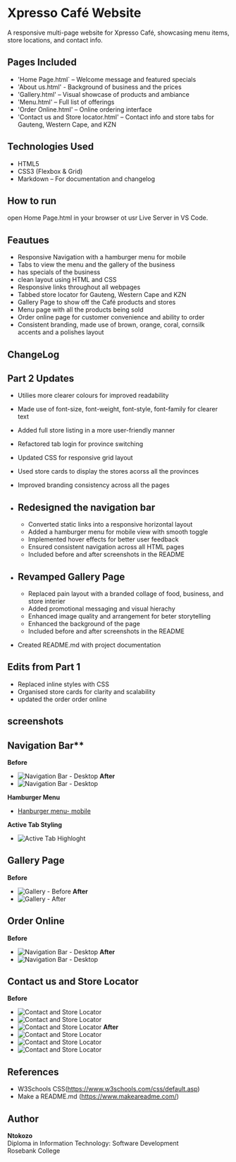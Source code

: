 # Xpresso Café Website
A responsive multi-page website for Xpresso Café, showcasing menu items, store locations, and contact info.


## Pages Included
- 'Home Page.html` – Welcome message and featured specials
- 'About us.html' - Background of business and the prices
- 'Gallery.html' – Visual showcase of products and ambiance
- 'Menu.html' – Full list of offerings
- 'Order Online.html' – Online ordering interface
- 'Contact us and Store locator.html' – Contact info and store tabs for Gauteng, Western Cape, and KZN


## Technologies Used
- HTML5
- CSS3 (Flexbox & Grid)
- Markdown – For documentation and changelog

## How to run
open Home Page.html in your browser ot usr Live Server in VS Code. 


## Feautues
- Responsive Navigation with a hamburger menu for mobile
- Tabs to view the menu and the gallery of the business
- has specials of the business 
- clean layout using HTML and CSS
- Responsive links throughout all webpages
- Tabbed store locator for Gauteng, Western Cape and KZN
- Gallery Page to show off the Café products and stores
- Menu page with all the products being sold
- Order online page for customer convenience and ability to order
- Consistent branding, made use of brown, orange, coral, cornsilk accents and a polishes layout
 
## ChangeLog

## Part 2 Updates
- Utilies more clearer colours for improved readability
- Made use of font-size, font-weight, font-style, font-family for clearer text
- Added full store listing in a more user-friendly manner
- Refactored tab login for province switching 
- Updated CSS for responsive grid layout 
- Used store cards to display the stores acorss all the provinces
- Improved branding consistency across all the pages

- ## Redesigned the navigation bar
  - Converted static links into a responsive horizontal layout
  - Added a hamburger menu for mobile view with smooth toggle 
  - Implemented hover effects for better user feedback
  - Ensured consistent navigation across all HTML pages
  - Included before and after screenshots in the README

- ## Revamped Gallery Page
  - Replaced pain layout with a branded collage of food, business, and store interier
  - Added promotional messaging and visual hierachy
  - Enhanced image quality and arrangement for beter storytelling 
  - Enhanced the background of the page
  - Included before and after screenshots in the README

- Created README.md with project documentation



## Edits from Part 1
- Replaced inline styles with CSS
- Organised store cards for clarity and scalability
- updated the order order online 


## screenshots 

## Navigation Bar**
**Before**
- ![Navigation Bar - Desktop](images/nav-then.png)
**After**
- ![Navigation Bar - Desktop](images/nav-now.png)

**Hamburger Menu**
- [Hanburger menu- mobile](images/nav-mobile.png)

**Active Tab Styling**
- ![Active Tab Highloght](images/nav-active-tab.png.png)

## Gallery Page
**Before**
- ![Gallery - Before](images/gallery-then.png)
**After**
- ![Gallery - After](images/gallery-now.png)

## Order Online
**Before**
- ![Navigation Bar - Desktop](images/nav-then.png)
**After**
- ![Navigation Bar - Desktop](images/nav-then.png)

## Contact us and Store Locator
**Before**
- ![Contact and Store Locator](images/contact-then-gauteng.png)
- ![Contact and Store Locator](images/contact-then-westerncape.png)
- ![Contact and Store Locator](images/contact-then-kzn.png)
**After**
- ![Contact and Store Locator](images/contact-now-gauteng.png)
- ![Contact and Store Locator](images/contact-now-westerncape.png)
- ![Contact and Store Locator](images/contact-now-kzn.png)

## References
- W3Schools CSS(https://www.w3schools.com/css/default.asp)
- Make a README.md (https://www.makeareadme.com/)

## Author
**Ntokozo**  
Diploma in Information Technology: Software Development  
Rosebank College  

